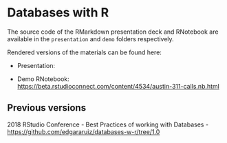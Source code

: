 Databases with R
================

The source code of the RMarkdown presentation deck and RNotebook are available in the `presentation` and `demo` folders respectively.

Rendered versions of the materials can be found here: 

- Presentation: 

- Demo RNotebook: https://beta.rstudioconnect.com/content/4534/austin-311-calls.nb.html

## Previous versions

2018 RStudio Conference - Best Practices of working with Databases - https://github.com/edgararuiz/databases-w-r/tree/1.0
